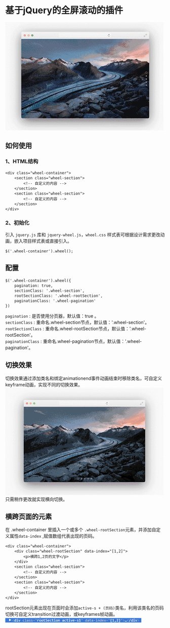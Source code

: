 # 基于jQuery的全屏滚动的插件
![demo1](https://raw.githubusercontent.com/dengliran/wheel/master/screenshot/wheel_base_500.gif)

## 如何使用
### 1、HTML结构
```
<div class="wheel-container">
    <section class="wheel-section">
        <!-- 自定义的内容 -->
    </section>
    <section class="wheel-section">
        <!-- 自定义的内容 -->
    </section>    
</div>
```
### 2、初始化
引入 `jquery.js` 库和 `jquery-wheel.js`，`wheel.css` 样式表可根据设计需求更改动画，嵌入项目样式表或直接引入。
```
$('.wheel-container').wheel();
```
## 配置
```
$('.wheel-container').wheel({
    pagination: true,
    sectionClass: '.wheel-section',
    rootSectionClass: '.wheel-rootSection',
    paginationClass: '.wheel-pagination'
})
```
`pagination` : 是否使用分页器，默认值：true 。  
`sectionClass` : 重命名.wheel-section节点，默认值：'.wheel-section'。  
`rootSectionClass` : 重命名.wheel-rootSection节点，默认值：'.wheel-rootSection'。  
`paginationClass` : 重命名.wheel-pagination节点，默认值：'.wheel-pagination'。  
## 切换效果
切换效果通过添加类名和绑定animationend事件动画结束时移除类名，可自定义keyframe动画，实现不同的切换效果。  
![demo2](https://raw.githubusercontent.com/dengliran/wheel/master/screenshot/wheel_horizontal_500.gif)  
只需稍作更改就实现横向切换。

## 横跨页面的元素
在 .wheel-container 里插入一个或多个 `.wheel-rootSection`元素，并添加自定义属性`data-index` ,赋值数组代表出现的页码。
```
<div class="wheel-container">
    <div class="wheel-rootSection" data-index="[1,2]">
        <p>横跨1,2页的文字</p>
    </div>
    <section class="wheel-section">
        <!-- 自定义的内容 -->
    </section>
    <section class="wheel-section">
        <!-- 自定义的内容 -->
    </section>    
</div>
```
rootSection元素出现在页面时会添加`active-s + (页码)`类名，利用该类名的页码切换可自定义transition过渡动画，或keyframes帧动画。  
![shot](https://raw.githubusercontent.com/dengliran/wheel/master/screenshot/active-s.jpg)
